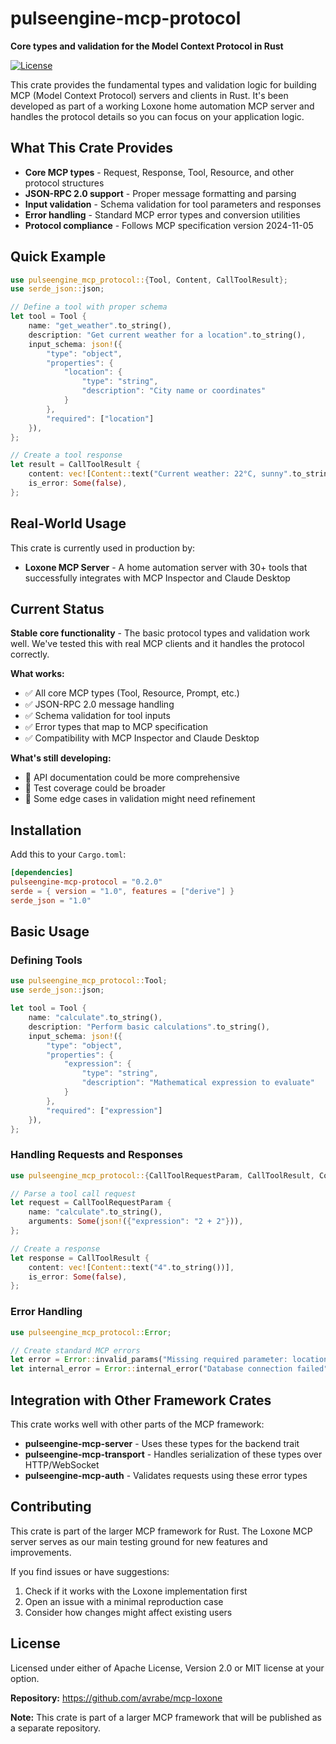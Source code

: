 # pulseengine-mcp-protocol

**Core types and validation for the Model Context Protocol in Rust**

[![License](https://img.shields.io/badge/license-MIT%20OR%20Apache--2.0-blue.svg)](https://github.com/avrabe/mcp-loxone/blob/main/LICENSE)

This crate provides the fundamental types and validation logic for building MCP (Model Context Protocol) servers and clients in Rust. It's been developed as part of a working Loxone home automation MCP server and handles the protocol details so you can focus on your application logic.

## What This Crate Provides

- **Core MCP types** - Request, Response, Tool, Resource, and other protocol structures
- **JSON-RPC 2.0 support** - Proper message formatting and parsing
- **Input validation** - Schema validation for tool parameters and responses
- **Error handling** - Standard MCP error types and conversion utilities
- **Protocol compliance** - Follows MCP specification version 2024-11-05

## Quick Example

```rust
use pulseengine_mcp_protocol::{Tool, Content, CallToolResult};
use serde_json::json;

// Define a tool with proper schema
let tool = Tool {
    name: "get_weather".to_string(),
    description: "Get current weather for a location".to_string(),
    input_schema: json!({
        "type": "object",
        "properties": {
            "location": {
                "type": "string",
                "description": "City name or coordinates"
            }
        },
        "required": ["location"]
    }),
};

// Create a tool response
let result = CallToolResult {
    content: vec![Content::text("Current weather: 22°C, sunny".to_string())],
    is_error: Some(false),
};
```

## Real-World Usage

This crate is currently used in production by:
- **Loxone MCP Server** - A home automation server with 30+ tools that successfully integrates with MCP Inspector and Claude Desktop

## Current Status

**Stable core functionality** - The basic protocol types and validation work well. We've tested this with real MCP clients and it handles the protocol correctly.

**What works:**
- ✅ All core MCP types (Tool, Resource, Prompt, etc.)
- ✅ JSON-RPC 2.0 message handling
- ✅ Schema validation for tool inputs
- ✅ Error types that map to MCP specification
- ✅ Compatibility with MCP Inspector and Claude Desktop

**What's still developing:**
- 📝 API documentation could be more comprehensive
- 🧪 Test coverage could be broader
- 🔧 Some edge cases in validation might need refinement

## Installation

Add this to your `Cargo.toml`:

```toml
[dependencies]
pulseengine-mcp-protocol = "0.2.0"
serde = { version = "1.0", features = ["derive"] }
serde_json = "1.0"
```

## Basic Usage

### Defining Tools

```rust
use pulseengine_mcp_protocol::Tool;
use serde_json::json;

let tool = Tool {
    name: "calculate".to_string(),
    description: "Perform basic calculations".to_string(),
    input_schema: json!({
        "type": "object",
        "properties": {
            "expression": {
                "type": "string",
                "description": "Mathematical expression to evaluate"
            }
        },
        "required": ["expression"]
    }),
};
```

### Handling Requests and Responses

```rust
use pulseengine_mcp_protocol::{CallToolRequestParam, CallToolResult, Content};

// Parse a tool call request
let request = CallToolRequestParam {
    name: "calculate".to_string(),
    arguments: Some(json!({"expression": "2 + 2"})),
};

// Create a response
let response = CallToolResult {
    content: vec![Content::text("4".to_string())],
    is_error: Some(false),
};
```

### Error Handling

```rust
use pulseengine_mcp_protocol::Error;

// Create standard MCP errors
let error = Error::invalid_params("Missing required parameter: location");
let internal_error = Error::internal_error("Database connection failed");
```

## Integration with Other Framework Crates

This crate works well with other parts of the MCP framework:

- **pulseengine-mcp-server** - Uses these types for the backend trait
- **pulseengine-mcp-transport** - Handles serialization of these types over HTTP/WebSocket
- **pulseengine-mcp-auth** - Validates requests using these error types

## Contributing

This crate is part of the larger MCP framework for Rust. The Loxone MCP server serves as our main testing ground for new features and improvements.

If you find issues or have suggestions:
1. Check if it works with the Loxone implementation first
2. Open an issue with a minimal reproduction case
3. Consider how changes might affect existing users

## License

Licensed under either of Apache License, Version 2.0 or MIT license at your option.

**Repository:** https://github.com/avrabe/mcp-loxone

**Note:** This crate is part of a larger MCP framework that will be published as a separate repository.